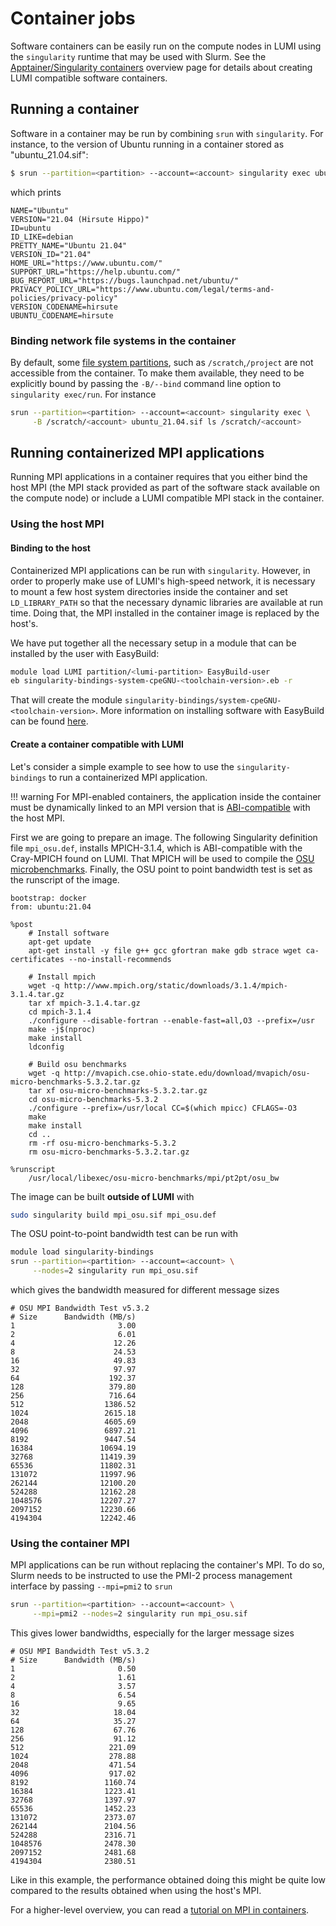 [containers-install]: ../../computing/containers.md
[data-storage-options]: ../../storage/storing-data.md

# Container jobs

Software containers can be easily run on the compute nodes in LUMI using the
`singularity` runtime that may be used with Slurm. See the
[Apptainer/Singularity containers][containers-install] overview page for
details about creating LUMI compatible software containers.

## Running a container

Software in a container may be run by combining `srun` with `singularity`. For
instance, to the version of Ubuntu running in a container stored as
"ubuntu_21.04.sif":

```bash
$ srun --partition=<partition> --account=<account> singularity exec ubuntu_21.04.sif cat /etc/os-release
```

which prints

```text
NAME="Ubuntu"
VERSION="21.04 (Hirsute Hippo)"
ID=ubuntu
ID_LIKE=debian
PRETTY_NAME="Ubuntu 21.04"
VERSION_ID="21.04"
HOME_URL="https://www.ubuntu.com/"
SUPPORT_URL="https://help.ubuntu.com/"
BUG_REPORT_URL="https://bugs.launchpad.net/ubuntu/"
PRIVACY_POLICY_URL="https://www.ubuntu.com/legal/terms-and-policies/privacy-policy"
VERSION_CODENAME=hirsute
UBUNTU_CODENAME=hirsute
```

### Binding network file systems in the container

By default, some [file system partitions][data-storage-options], such as
`/scratch`,`/project` are not accessible from the container. To make them
available, they need to be explicitly bound by passing the `-B/--bind` command
line option to `singularity exec/run`. For instance

```bash
srun --partition=<partition> --account=<account> singularity exec \
     -B /scratch/<account> ubuntu_21.04.sif ls /scratch/<account>
```

## Running containerized MPI applications

[software_installing]: ../../software/installing/easybuild.md
[mpich-abi]: https://www.mpich.org/abi/
[permedcoe-mpi]: https://permedcoe.github.io/mpi-in-container
[osu-benchmark]: https://mvapich.cse.ohio-state.edu/benchmarks/

Running MPI applications in a container requires that you either bind the host
MPI (the MPI stack provided as part of the software stack available on the
compute node) or include a LUMI compatible MPI stack in the container.

### Using the host MPI

#### Binding to the host

Containerized MPI applications can be run with `singularity`. However, in order
to properly make use of LUMI's high-speed network, it is necessary to mount a
few host system directories inside the container and set `LD_LIBRARY_PATH` so
that the necessary dynamic libraries are available at run time. Doing that, the
MPI installed in the container image is replaced by the host's.

We have put together all the necessary setup in a module that can be installed
by the user with EasyBuild:

```bash
module load LUMI partition/<lumi-partition> EasyBuild-user
eb singularity-bindings-system-cpeGNU-<toolchain-version>.eb -r
```

That will create the module `singularity-bindings/system-cpeGNU-<toolchain-version>`.
More information on installing software with EasyBuild can be found
[here][software_installing].

#### Create a container compatible with LUMI

Let's consider a simple example to see how to use the `singularity-bindings` to
run a containerized MPI application. 

!!! warning
    For MPI-enabled containers, the application inside the container must be
    dynamically linked to an MPI version that is [ABI-compatible][mpich-abi]
    with the host MPI.

First we are going to prepare an image. The
following Singularity definition file `mpi_osu.def`, installs MPICH-3.1.4, which
is ABI-compatible with the Cray-MPICH found on LUMI. That MPICH will be used to
compile the [OSU microbenchmarks][osu-benchmark]. Finally, the OSU point to
point bandwidth test is set as the runscript of the image.

```
bootstrap: docker
from: ubuntu:21.04

%post
    # Install software
    apt-get update
    apt-get install -y file g++ gcc gfortran make gdb strace wget ca-certificates --no-install-recommends

    # Install mpich
    wget -q http://www.mpich.org/static/downloads/3.1.4/mpich-3.1.4.tar.gz
    tar xf mpich-3.1.4.tar.gz
    cd mpich-3.1.4
    ./configure --disable-fortran --enable-fast=all,O3 --prefix=/usr
    make -j$(nproc)
    make install
    ldconfig

    # Build osu benchmarks
    wget -q http://mvapich.cse.ohio-state.edu/download/mvapich/osu-micro-benchmarks-5.3.2.tar.gz
    tar xf osu-micro-benchmarks-5.3.2.tar.gz
    cd osu-micro-benchmarks-5.3.2
    ./configure --prefix=/usr/local CC=$(which mpicc) CFLAGS=-O3
    make
    make install
    cd ..
    rm -rf osu-micro-benchmarks-5.3.2
    rm osu-micro-benchmarks-5.3.2.tar.gz

%runscript
    /usr/local/libexec/osu-micro-benchmarks/mpi/pt2pt/osu_bw
```

The image can be built **outside of LUMI** with 

```bash
sudo singularity build mpi_osu.sif mpi_osu.def
```

The OSU point-to-point bandwidth test can be run with

```bash
module load singularity-bindings
srun --partition=<partition> --account=<account> \
     --nodes=2 singularity run mpi_osu.sif
```

which gives the bandwidth measured for different message sizes

```
# OSU MPI Bandwidth Test v5.3.2
# Size      Bandwidth (MB/s)
1                       3.00
2                       6.01
4                      12.26
8                      24.53
16                     49.83
32                     97.97
64                    192.37
128                   379.80
256                   716.64
512                  1386.52
1024                 2615.18
2048                 4605.69
4096                 6897.21
8192                 9447.54
16384               10694.19
32768               11419.39
65536               11802.31
131072              11997.96
262144              12100.20
524288              12162.28
1048576             12207.27
2097152             12230.66
4194304             12242.46
```

### Using the container MPI

MPI applications can be run without replacing the container's MPI. To do so,
Slurm needs to be instructed to use the PMI-2 process management interface by
passing `--mpi=pmi2` to `srun`

```bash
srun --partition=<partition> --account=<account> \
     --mpi=pmi2 --nodes=2 singularity run mpi_osu.sif
```

This gives lower bandwidths, especially for the larger message sizes

```
# OSU MPI Bandwidth Test v5.3.2
# Size      Bandwidth (MB/s)
1                       0.50
2                       1.61
4                       3.57
8                       6.54
16                      9.65
32                     18.04
64                     35.27
128                    67.76
256                    91.12
512                   221.09
1024                  278.88
2048                  471.54
4096                  917.02
8192                 1160.74
16384                1223.41
32768                1397.97
65536                1452.23
131072               2373.07
262144               2104.56
524288               2316.71
1048576              2478.30
2097152              2481.68
4194304              2380.51
```

Like in this example, the performance obtained doing this might be quite low
compared to the results obtained when using the host's MPI.

For a higher-level overview, you can read a [tutorial on MPI in
containers][permedcoe-mpi].


